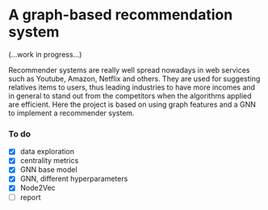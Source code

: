 # A graph-based recommendation system

(...work in progress...)  

Recommender systems are really well spread nowadays in web services such as Youtube, Amazon, Netflix and others. They are used for suggesting relatives items to users, thus leading industries to have more incomes and in general to stand out from the competitors when the algorithms applied are efficient. Here the project is based on using graph features and a GNN to implement a recommender system.  

### To do

- [X] data exploration  
- [X] centrality metrics  
- [X] GNN base model
- [X] GNN, different hyperparameters
- [X] Node2Vec
- [ ] report

